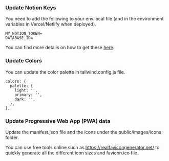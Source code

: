 ### Update Notion Keys

You need to add the following to your env.local file (and in the environment variables in Vercel/Netlify when deployed).

```
MY_NOTION_TOKEN=
DATABASE_ID=
```

You can find more details on how to get these [here](https://developers.notion.com/).


### Update Colors

You can update the color palette in tailwind.config.js file.

```
colors: {
  palette: {
    light: '',
    primary: '',
    dark: '',
  },
},
```

### Update Progressive Web App (PWA) data

Update the manifest.json file and the icons under the public/images/icons folder.

You can use free tools online such as https://realfavicongenerator.net/ to quickly generate all the different icon sizes and favicon.ico file.
